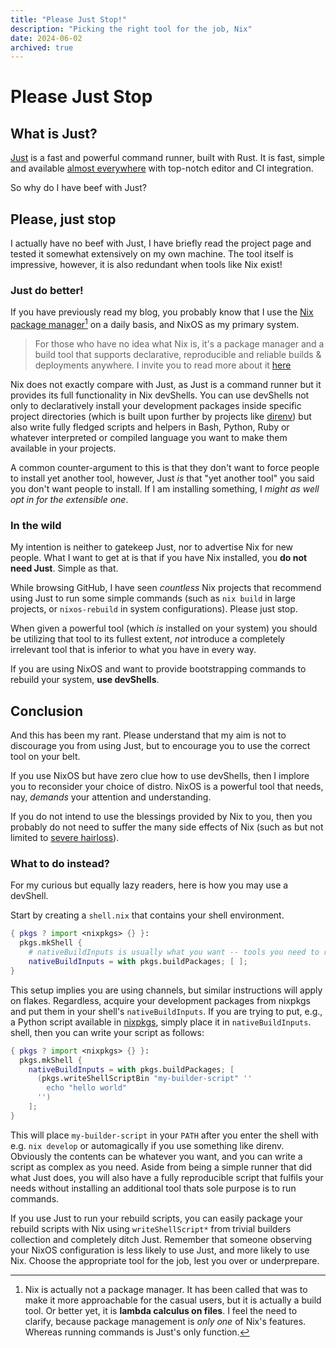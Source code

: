 ```yaml
---
title: "Please Just Stop!"
description: "Picking the right tool for the job, Nix"
date: 2024-06-02
archived: true
---
```


# Please Just Stop

## What is Just?

[Just](https://github.com/casey/just) is a fast and powerful command runner,
built with Rust. It is fast, simple and available
[almost everywhere](https://github.com/casey/just?tab=readme-ov-file#packages)
with top-notch editor and CI integration.

So why do I have beef with Just?

## Please, just stop

I actually have no beef with Just, I have briefly read the project page and
tested it somewhat extensively on my own machine. The tool itself is impressive,
however, it is also redundant when tools like Nix exist!

### Just do better!

If you have previously read my blog, you probably know that I use the
[Nix package manager](https://nixos.org/explore/)[^1] on a daily basis, and
NixOS as my primary system.

> For those who have no idea what Nix is, it's a package manager and a build
> tool that supports declarative, reproducible and reliable builds & deployments
> anywhere. I invite you to read more about it
> [here](https://nix.dev/#what-can-you-do-with-nix)

Nix does not exactly compare with Just, as Just is a command runner but it
provides its full functionality in Nix devShells. You can use devShells not only
to declaratively install your development packages inside specific project
directories (which is built upon further by projects like
[direnv](https://direnv.net/)) but also write fully fledged scripts and helpers
in Bash, Python, Ruby or whatever interpreted or compiled language you want to
make them available in your projects.

A common counter-argument to this is that they don't want to force people to
install yet another tool, however, Just _is_ that "yet another tool" you said
you don't want people to install. If I am installing something, I _might as well
opt in for the extensible one_.

### In the wild

My intention is neither to gatekeep Just, nor to advertise Nix for new people.
What I want to get at is that if you have Nix installed, you **do not need
Just**. Simple as that.

While browsing GitHub, I have seen _countless_ Nix projects that recommend using
Just to run some simple commands (such as `nix build` in large projects, or
`nixos-rebuild` in system configurations). Please just stop.

When given a powerful tool (which _is_ installed on your system) you should be
utilizing that tool to its fullest extent, _not_ introduce a completely
irrelevant tool that is inferior to what you have in every way.

If you are using NixOS and want to provide bootstrapping commands to rebuild
your system, **use devShells**.

## Conclusion

And this has been my rant. Please understand that my aim is not to discourage
you from using Just, but to encourage you to use the correct tool on your belt.

If you use NixOS but have zero clue how to use devShells, then I implore you to
reconsider your choice of distro. NixOS is a powerful tool that needs, nay,
_demands_ your attention and understanding.

If you do not intend to use the blessings provided by Nix to you, then you
probably do not need to suffer the many side effects of Nix (such as but not
limited to [severe hairloss](https://github.com/gerg-l)).

### What to do instead?

For my curious but equally lazy readers, here is how you may use a devShell.

Start by creating a `shell.nix` that contains your shell environment.

```nix
{ pkgs ? import <nixpkgs> {} }:
  pkgs.mkShell {
    # nativeBuildInputs is usually what you want -- tools you need to run
    nativeBuildInputs = with pkgs.buildPackages; [ ];
}
```

This setup implies you are using channels, but similar instructions will apply
on flakes. Regardless, acquire your development packages from nixpkgs and put
them in your shell's `nativeBuildInputs`. If you are trying to put, e.g., a
Python script available in [nixpkgs](https://github.com/NixOS/nixpkgs), simply
 place it in `nativeBuildInputs`.
shell, then you can write your script as follows:

```nix
{ pkgs ? import <nixpkgs> {} }:
  pkgs.mkShell {
    nativeBuildInputs = with pkgs.buildPackages; [
      (pkgs.writeShellScriptBin "my-builder-script" ''
        echo "hello world"
      '')
    ];
}
```

This will place `my-builder-script` in your `PATH` after you enter the shell
with e.g. `nix develop` or automagically if you use something like direnv.
Obviously the contents can be whatever you want, and you can write a script as
complex as you need. Aside from being a simple runner that did what Just does,
you will also have a fully reproducible script that fulfils your needs without
installing an additional tool thats sole purpose is to run commands.

If you use Just to run your rebuild scripts, you can easily package your rebuild
scripts with Nix using `writeShellScript*` from trivial builders collection and
completely ditch Just. Remember that someone observing your NixOS configuration
is less likely to use Just, and more likely to use Nix. Choose the appropriate
tool for the job, lest you over or underprepare.

[^1]:
    Nix is actually not a package manager. It has been called that was to make
    it more approachable for the casual users, but it is actually a build tool.
    Or better yet, it is **lambda calculus on files**. I feel the need to
    clarify, because package management is _only one_ of Nix's features. Whereas
    running commands is Just's only function.
